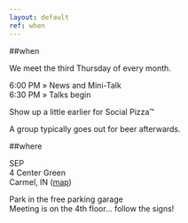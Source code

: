 ```yaml
---
layout: default
ref: when
---
```


##when

We meet the third Thursday of every month.
 
6:00 PM » News and Mini-Talk  
6:30 PM » Talks begin

Show up a little earlier for Social Pizza&trade;

A group typically goes out for beer afterwards.

##where

SEP  
4 Center Green  
Carmel, IN ([map](http://g.co/maps/stbmk))  

Park in the free parking garage  
Meeting is on the 4th floor... follow the signs!